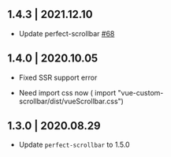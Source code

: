 ## 1.4.3 | 2021.12.10
- Update perfect-scrollbar [#68](https://github.com/Binaryify/vue-custom-scrollbar/issues/68)

## 1.4.0 | 2020.10.05
- Fixed SSR support error

- Need import css now ( import "vue-custom-scrollbar/dist/vueScrollbar.css")

## 1.3.0 | 2020.08.29
- Update `perfect-scrollbar` to 1.5.0